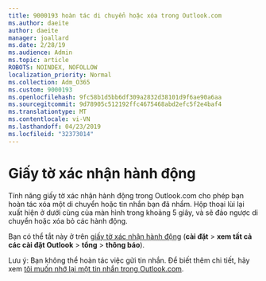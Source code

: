 ```yaml
---
title: 9000193 hoàn tác di chuyển hoặc xóa trong Outlook.com
ms.author: daeite
author: daeite
manager: joallard
ms.date: 2/28/19
ms.audience: Admin
ms.topic: article
ROBOTS: NOINDEX, NOFOLLOW
localization_priority: Normal
ms.collection: Adm_O365
ms.custom: 9000193
ms.openlocfilehash: 9fc58b1d5bb6df309a2832d38101d9f6ae90a6aa
ms.sourcegitcommit: 9d78905c512192ffc4675468abd2efc5f2e4baf4
ms.translationtype: MT
ms.contentlocale: vi-VN
ms.lasthandoff: 04/23/2019
ms.locfileid: "32373014"
---
```

# <a name="action-confirmations"></a>Giấy tờ xác nhận hành động

Tính năng giấy tờ xác nhận hành động trong Outlook.com cho phép bạn hoàn tác xóa một di chuyển hoặc tin nhắn bạn đã nhầm. Hộp thoại lùi lại xuất hiện ở dưới cùng của màn hình trong khoảng 5 giây, và sẽ đảo ngược di chuyển hoặc xóa bỏ các hành động.

Bạn có thể tắt này ở trên [giấy tờ xác nhận hành động](https://outlook.live.com/mail/options/general/notifications) (**cài đặt** > **xem tất cả các cài đặt Outlook** > **tổng** > **thông báo**).

Lưu ý: Bạn không thể hoàn tác việc gửi tin nhắn. Để biết thêm chi tiết, hãy xem [tôi muốn nhớ lại một tin nhắn trong Outlook.com](https://support.office.com/article/c069ddde-5282-4085-8f4c-d7b133324f8a).